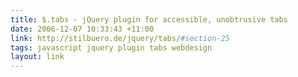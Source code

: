 ```yaml
---
title: $.tabs - jQuery plugin for accessible, unobtrusive tabs
date: 2006-12-07 10:33:43 +11:00
link: http://stilbuero.de/jquery/tabs/#section-25
tags: javascript jquery plugin tabs webdesign
layout: link
---
```

